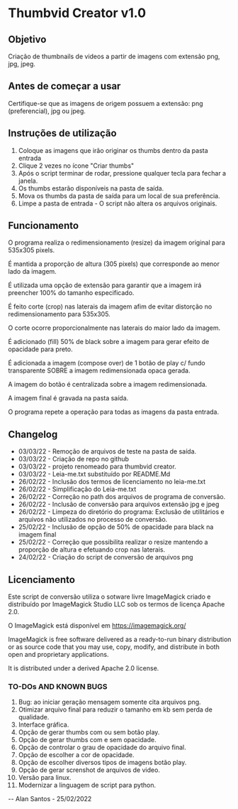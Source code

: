 # Thumbvid Creator v1.0

## Objetivo 

Criação de thumbnails de videos a partir de imagens com extensão png, jpg, jpeg.


## Antes de começar a usar 

Certifique-se que as imagens de origem possuem a extensão: png (preferencial), jpg ou jpeg.  


## Instruções de utilização 

1. Coloque as imagens que irão originar os thumbs dentro da pasta entrada
2. Clique 2 vezes no ícone "Criar thumbs"
3. Após o script terminar de rodar, pressione qualquer tecla para fechar a janela.
4. Os thumbs estarão disponíveis na pasta de saída. 
5. Mova os thumbs da pasta de saída para um local de sua preferência. 
6. Limpe a pasta de entrada - O script não altera os arquivos originais.  


## Funcionamento

O programa realiza o redimensionamento (resize) da imagem original para 535x305 pixels. 

É mantida a proporção de altura (305 pixels) que corresponde ao menor lado da imagem. 

É utilizada uma opção de extensão para garantir que a imagem irá preencher 100% do tamanho especificado.

É feito corte (crop) nas laterais da imagem afim de evitar distorção no redimensionamento para 535x305. 

O corte ocorre proporcionalmente nas laterais do maior lado da imagem. 

É adicionado (fill) 50% de black sobre a imagem para gerar efeito de opacidade para preto.

É adicionada a imagem (compose over) de 1 botão de play c/ fundo transparente SOBRE a imagem redimensionada opaca gerada. 

A imagem do botão é centralizada sobre a imagem redimensionada. 

A imagem final é gravada na pasta saída.

O programa repete a operação para todas as imagens da pasta entrada.
 

## Changelog

- 03/03/22 - Remoção de arquivos de teste na pasta de saída. 
- 03/03/22 - Criação de repo no github
- 03/03/22 - projeto renomeado para thumbvid creator. 
- 03/03/22 - Leia-me.txt substituído por README.Md
- 26/02/22 - Inclusão dos termos de licenciamento no leia-me.txt
- 26/02/22 - Simplificação do Leia-me.txt
- 26/02/22 - Correção no path dos arquivos de programa de conversão. 
- 26/02/22 - Inclusão de conversão para arquivos extensão jpg e jpeg
- 26/02/22 - Limpeza do diretório do programa: Exclusão de utilitários e arquivos não utilizados no processo de conversão.
- 25/02/22 - Inclusão de opção de 50% de opacidade para black na imagem final
- 25/02/22 - Correção que possibilita realizar o resize mantendo a proporção de altura e efetuando crop nas laterais. 
- 24/02/22 - Criação do script de conversão de arquivos png


## Licenciamento

Este script de conversão utiliza o sotware livre ImageMagick criado e distribuído por ImageMagick  Studio LLC sob os termos de licença Apache 2.0. 

O ImageMagick está disponível em https://imagemagick.org/

ImageMagick is free software delivered as a ready-to-run binary distribution or as source code that you may use, copy, modify, and distribute in both open and proprietary applications. 

It is distributed under a derived Apache 2.0 license.


### TO-DOs AND KNOWN BUGS

1. Bug: ao iniciar geração mensagem somente cita arquivos png.
2. Otimizar arquivo final para reduzir o tamanho em kb sem perda de qualidade.
3. Interface gráfica.
4. Opção de gerar thumbs com ou sem botão play.
5. Opção de gerar thumbs com e sem opacidade. 
6. Opção de controlar o grau de opacidade do arquivo final. 
7. Opção de escolher a cor de opacidade. 
8. Opção de escolher diversos tipos de imagens botão play.
9. Opção de gerar screnshot de arquivos de video.  
10. Versão para linux.
11. Modernizar a linguagem de script para python.

--
Alan Santos - 25/02/2022